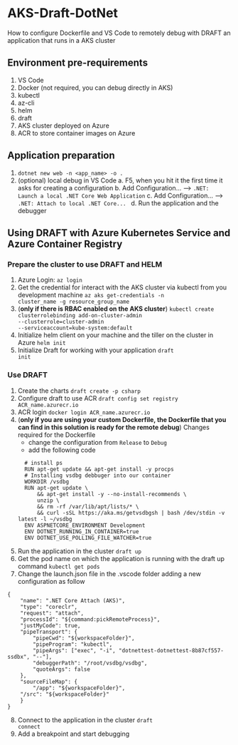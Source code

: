 # AKS-Draft-DotNet
How to configure Dockerfile and VS Code to remotely debug with DRAFT an application that runs in a AKS cluster

## Environment pre-requirements
1. VS Code
2. Docker (not required, you can debug directly in AKS)
3. kubectl
4. az-cli
5. helm
6. draft
7. AKS cluster deployed on Azure
8. ACR to store container images on Azure

## Application preparation
1. <code>dotnet new web -n <app_name> -o .</code>
2. (optional) local debug in VS Code
  a. F5, when you hit it the first time it asks for creating a configuration
	b. Add Configuration... --> <code>.NET: Launch a local .NET Core Web Application</code>
  c. Add Configuration... --> <code>.NET: Attach to local .NET Core... </code>
	d. Run the application and the debugger

## Using DRAFT with Azure Kubernetes Service and Azure Container Registry
### Prepare the cluster to use DRAFT and HELM
1. Azure Login: <code>az login</code>
2. Get the credential for interact with the AKS cluster via kubectl from you development machine <code>az aks get-credentials -n cluster_name -g resource_group_name</code>
3. (**only if there is RBAC enabled on the AKS cluster**) <code>kubectl create clusterrolebinding add-on-cluster-admin --clusterrole=cluster-admin --serviceaccount=kube-system:default</code>
4. Initialize helm client on your machine and the tiller on the cluster in Azure <code>helm init</code>
5. Initialize Draft for working with your application <code>draft init</code>

### Use DRAFT
1. Create the charts <code>draft create -p csharp</code> 
2. Configure draft to use ACR <code>draft config set registry ACR_name.azurecr.io</code>
3. ACR login <code>docker login ACR_name.azurecr.io</code>
4. (**only if you are using your custom Dockerfile, the Dockerfile that you can find in this solution is ready for the remote debug**) Changes required for the Dockerfile
    - change the configuration from <code>Release</code> to <code>Debug</code>
    - add the following code
    ```
      # install ps
      RUN apt-get update && apt-get install -y procps
      # Installing vsdbg debbuger into our container
      WORKDIR /vsdbg
      RUN apt-get update \
          && apt-get install -y --no-install-recommends \
          unzip \
          && rm -rf /var/lib/apt/lists/* \
          && curl -sSL https://aka.ms/getvsdbgsh | bash /dev/stdin -v latest -l ~/vsdbg
      ENV ASPNETCORE_ENVIRONMENT Development
      ENV DOTNET_RUNNING_IN_CONTAINER=true
      ENV DOTNET_USE_POLLING_FILE_WATCHER=true
    ```
5. Run the application in the cluster <code>draft up</code>
6. Get the pod name on which the application is running with the draft up command <code>kubectl get pods</code>
7. Change the launch.json file in the .vscode folder adding a new configuration as follow
  ```
  {
      "name": ".NET Core Attach (AKS)",
      "type": "coreclr",
      "request": "attach",
      "processId": "${command:pickRemoteProcess}",
      "justMyCode": true,
      "pipeTransport": {
          "pipeCwd": "${workspaceFolder}",
          "pipeProgram": "kubectl",
          "pipeArgs": ["exec", "-i", "dotnettest-dotnettest-8b87cf557-ssdbx", "--"],
          "debuggerPath": "/root/vsdbg/vsdbg",
          "quoteArgs": false
      },
      "sourceFileMap": {
          "/app": "${workspaceFolder}",
      "/src": "${workspaceFolder}"
      }
  }
  ```
8. Connect to the application in the cluster <code>draft connect</code>
9. Add a breakpoint and start debugging
